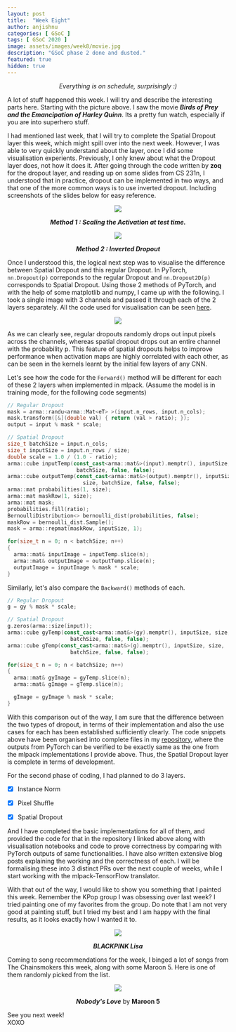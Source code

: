 ```yaml
---
layout: post
title:  "Week Eight"
author: anjishnu
categories: [ GSoC ]
tags: [ GSoC 2020 ]
image: assets/images/week8/movie.jpg
description: "GSoC phase 2 done and dusted."
featured: true
hidden: true
---
```


<center><i> Everything is on schedule, surprisingly :) </i> <p></p></center>

A lot of stuff happened this week. I will try and describe the interesting parts
here. Starting with the picture above. I saw the movie ***Birds of Prey and the Emancipation of Harley Quinn***.
Its a pretty fun watch, especially if you are into superhero stuff.

I had mentioned last week, that I will try to complete the Spatial Dropout layer
this week, which might spill over into the next week. However, I was able to
very quickly understand about the layer, once I did some visualisation
experients. Previously, I only knew about what the Dropout layer does, not how
it does it. After going through the code written by **zoq** for the dropout
layer, and reading up on some slides from CS 231n, I understood that in
practice, dropout can be implemented in two ways, and that one of the more
common ways is to use inverted dropout. Including screenshots of the slides
below for easy reference.

<div align="center">
<img src="../assets/images/week8/a.png">
<p><b><i>Method 1 : Scaling the Activation at test time.</i></b></p>
<p></p>
<img src="../assets/images/week8/b.png">
<p><b><i>Method 2 :  Inverted Dropout</i></b></p>
<p></p>
<p></p>
</div>

Once I understood this, the logical next step was to visualise the difference
between Spatial Dropout and this regular Dropout. In PyTorch,
```nn.Dropout(p)``` correponds to the regular Dropout and ```nn.Dropout2D(p)```
corresponds to Spatial Dropout. Using those 2 methods of PyTorch, and with the
help of some matplotlib and numpy, I came up with the following. I took a single
image with 3 channels and passed it through each of the 2 layers separately. All
the code used for visualisation can be seen [here](https://colab.research.google.com/drive/1FZaEeq6pQe8eSQFcpAZXwBsWYhf59OoV?usp=sharing).

<div align="center">
<img src="../assets/images/week8/types_of_dropout.jpeg">
<p></p>
</div>

As we can clearly see, regular dropouts randomly drops out input pixels across
the channels, whereas spatial dropout drops out an entire channel with the
probability p. This feature of spatial dropouts helps to improve performance
when activation maps are highly correlated with each other, as can be seen in
the kernels learnt by the initial few layers of any CNN.

Let's see how the code for the ```Forward()``` method will be different for each of
these 2 layers when implemented in mlpack. (Assume the model is in training
mode, for the following code segments)

```cpp
// Regular Dropout
mask = arma::randu<arma::Mat<eT> >(input.n_rows, input.n_cols);
mask.transform([&](double val) { return (val > ratio); });
output = input % mask * scale;

// Spatial Dropout
size_t batchSize = input.n_cols;
size_t inputSize = input.n_rows / size;
double scale = 1.0 / (1.0 - ratio);
arma::cube inputTemp(const_cast<arma::mat&>(input).memptr(), inputSize, size,
                      batchSize, false, false);
arma::cube outputTemp(const_cast<arma::mat&>(output).memptr(), inputSize,
                        size, batchSize, false, false);
arma::mat probabilities(1, size);
arma::mat maskRow(1, size);
arma::mat mask;
probabilities.fill(ratio);
BernoulliDistribution<> bernoulli_dist(probabilities, false);
maskRow = bernoulli_dist.Sample();
mask = arma::repmat(maskRow, inputSize, 1);

for(size_t n = 0; n < batchSize; n++)
{
  arma::mat& inputImage = inputTemp.slice(n);
  arma::mat& outputImage = outputTemp.slice(n);
  outputImage = inputImage % mask * scale;
}
```

Similarly, let's also compare the ```Backward()``` methods of each.

```cpp
// Regular Dropout
g = gy % mask * scale;

// Spatial Dropout
g.zeros(arma::size(input));
arma::cube gyTemp(const_cast<arma::mat&>(gy).memptr(), inputSize, size,
                    batchSize, false, false);
arma::cube gTemp(const_cast<arma::mat&>(g).memptr(), inputSize, size,
                    batchSize, false, false);

for(size_t n = 0; n < batchSize; n++)
{
  arma::mat& gyImage = gyTemp.slice(n);
  arma::mat& gImage = gTemp.slice(n);

  gImage = gyImage % mask * scale;
}
```

With this comparison out of the way, I am sure that the difference between the
two types of dropout, in terms of their implementation and also the use cases
for each has been established sufficiently clearly. The code snippets above have
been organised into complete files in my
[repository](https://github.com/iamshnoo/mlpack-testing), where the outputs from
PyTorch can be verified to be exactly same as the one from the mlpack
implementations I provide above. Thus, the Spatial Dropout layer is complete in
terms of development.

For the second phase of coding, I had planned to do 3 layers.

- [x] Instance Norm

- [x] Pixel Shuffle

- [x] Spatial Dropout

And I have completed the basic implementations for all of them, and provided the
code for that in the repository I linked above along with visualisation
notebooks and code to prove correctness by comparing with PyTorch outputs of
same functionalities. I have also written extensive blog posts explaining the
working and the correctness of each. I will be formalising these into 3 distinct
PRs over the next couple of weeks, while I start working with the
mlpack-TensorFlow translator.

With that out of the way, I would like to show you something that I painted this
week. Remember the KPop group I was obsessing over last week? I tried painting
one of my favorites from the group. Do note that I am not very good at painting
stuff, but I tried my best and I am happy with the final results, as it looks
exactly how I wanted it to.

<div align="center">
<img src="../assets/images/week8/lisa.jpg">
<p><b><i>BLACKPINK Lisa</i></b></p>
</div>

Coming to song recommendations for the week, I binged a lot of songs from The
Chainsmokers this week, along with some Maroon 5. Here is one of them randomly
picked from the list.

<div align="center">
<img src="../assets/images/week8/song.jpeg">
<p><b><i>Nobody's Love</i></b> by <b>Maroon 5</b></p>
</div>

See you next week!<br>
XOXO
